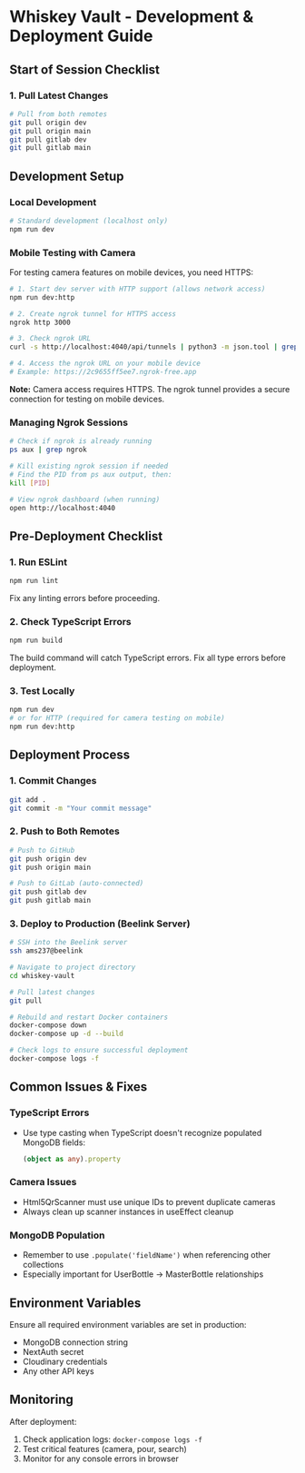 # Whiskey Vault - Development & Deployment Guide

## Start of Session Checklist

### 1. Pull Latest Changes
```bash
# Pull from both remotes
git pull origin dev
git pull origin main
git pull gitlab dev
git pull gitlab main
```

## Development Setup

### Local Development
```bash
# Standard development (localhost only)
npm run dev
```

### Mobile Testing with Camera
For testing camera features on mobile devices, you need HTTPS:

```bash
# 1. Start dev server with HTTP support (allows network access)
npm run dev:http

# 2. Create ngrok tunnel for HTTPS access
ngrok http 3000

# 3. Check ngrok URL
curl -s http://localhost:4040/api/tunnels | python3 -m json.tool | grep public_url

# 4. Access the ngrok URL on your mobile device
# Example: https://2c9655ff5ee7.ngrok-free.app
```

**Note:** Camera access requires HTTPS. The ngrok tunnel provides a secure connection for testing on mobile devices.

### Managing Ngrok Sessions
```bash
# Check if ngrok is already running
ps aux | grep ngrok

# Kill existing ngrok session if needed
# Find the PID from ps aux output, then:
kill [PID]

# View ngrok dashboard (when running)
open http://localhost:4040
```

## Pre-Deployment Checklist

### 1. Run ESLint
```bash
npm run lint
```
Fix any linting errors before proceeding.

### 2. Check TypeScript Errors
```bash
npm run build
```
The build command will catch TypeScript errors. Fix all type errors before deployment.

### 3. Test Locally
```bash
npm run dev
# or for HTTP (required for camera testing on mobile)
npm run dev:http
```

## Deployment Process

### 1. Commit Changes
```bash
git add .
git commit -m "Your commit message"
```

### 2. Push to Both Remotes
```bash
# Push to GitHub
git push origin dev
git push origin main

# Push to GitLab (auto-connected)
git push gitlab dev
git push gitlab main
```

### 3. Deploy to Production (Beelink Server)
```bash
# SSH into the Beelink server
ssh ams237@beelink

# Navigate to project directory
cd whiskey-vault

# Pull latest changes
git pull

# Rebuild and restart Docker containers
docker-compose down
docker-compose up -d --build

# Check logs to ensure successful deployment
docker-compose logs -f
```

## Common Issues & Fixes

### TypeScript Errors
- Use type casting when TypeScript doesn't recognize populated MongoDB fields:
  ```typescript
  (object as any).property
  ```

### Camera Issues
- Html5QrScanner must use unique IDs to prevent duplicate cameras
- Always clean up scanner instances in useEffect cleanup

### MongoDB Population
- Remember to use `.populate('fieldName')` when referencing other collections
- Especially important for UserBottle -> MasterBottle relationships

## Environment Variables
Ensure all required environment variables are set in production:
- MongoDB connection string
- NextAuth secret
- Cloudinary credentials
- Any other API keys

## Monitoring
After deployment:
1. Check application logs: `docker-compose logs -f`
2. Test critical features (camera, pour, search)
3. Monitor for any console errors in browser